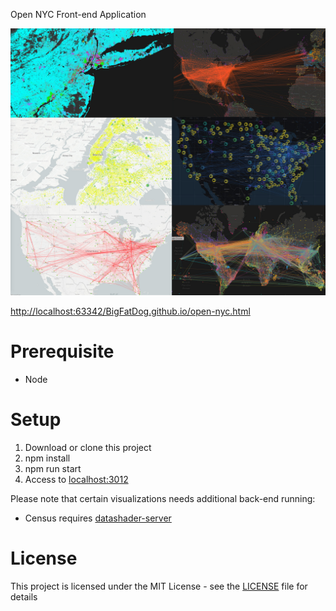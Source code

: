 Open NYC Front-end Application

<img alt="Open NYC" src="https://github.com/BigFatDog/BigFatDog.github.io/blob/master/img/nyc/open-nyc-web.jpg">

[http://localhost:63342/BigFatDog.github.io/open-nyc.html](http://localhost:63342/BigFatDog.github.io/open-nyc.html)

# Prerequisite
* Node

# Setup
1. Download or clone this project
2. npm install
3. npm run start
4. Access to [localhost:3012](localhost:3012)

Please note that certain visualizations needs additional back-end running:
* Census requires [datashader-server](https://github.com/BigFatDog/open-nyc-visualization/tree/master/shader-server)

# License

This project is licensed under the MIT License - see the [LICENSE](LICENSE) file for details
